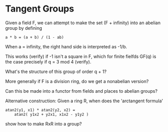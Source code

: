 # Tangent Groups

Given a field F, we can attempt to make the set 
(F + infinity) into an abelian group by defining

    a * b = (a + b) / (1 - ab)

When a = infinity, the right hand side is interpreted as -1/b.

This works (verify) if -1 isn't a square in F, which for finite fielfds GF(q)
is the case precisely if q = 3 mod 4 (verify).

What's the structure of this group of order q + 1?

More generally if F is a division ring, do we get a nonabelian version?

Can this be made into a functor from fields and places to abelian groups?

Alternative construction: Given a ring R, when does the 'arctangent formula'

    atan2(y1, x1) * atan2(y2, x2) = 
        atan2( y1x2 + y2x1, x1x2 - y1y2 )

show how to make RxR into a group?